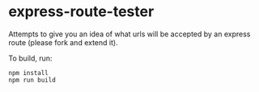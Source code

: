 express-route-tester
====================

Attempts to give you an idea of what urls will be accepted by an express route (please fork and extend it).

To build, run:

```
npm install
npm run build
```
